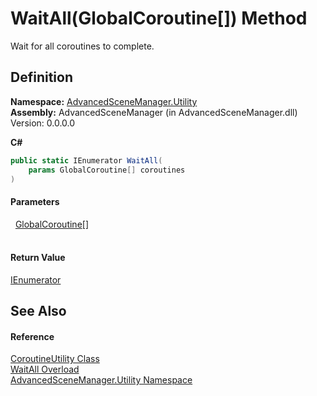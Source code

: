 # WaitAll(GlobalCoroutine[]) Method


Wait for all coroutines to complete.



## Definition
**Namespace:** <a href="N_AdvancedSceneManager_Utility.md">AdvancedSceneManager.Utility</a>  
**Assembly:** AdvancedSceneManager (in AdvancedSceneManager.dll) Version: 0.0.0.0

**C#**
``` C#
public static IEnumerator WaitAll(
	params GlobalCoroutine[] coroutines
)
```



#### Parameters
<dl><dt>  <a href="T_AdvancedSceneManager_Utility_GlobalCoroutine.md">GlobalCoroutine</a>[]</dt><dd> </dd></dl>

#### Return Value
<a href="https://learn.microsoft.com/dotnet/api/system.collections.ienumerator" target="_blank" rel="noopener noreferrer">IEnumerator</a>

## See Also


#### Reference
<a href="T_AdvancedSceneManager_Utility_CoroutineUtility.md">CoroutineUtility Class</a>  
<a href="Overload_AdvancedSceneManager_Utility_CoroutineUtility_WaitAll.md">WaitAll Overload</a>  
<a href="N_AdvancedSceneManager_Utility.md">AdvancedSceneManager.Utility Namespace</a>  
